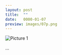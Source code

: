 ```yaml
---
layout: post
title:  ""
date:   0000-01-07
preview: images/07p.png
---
```


![Picture 1]({{site.baseurl}}/images/07.png?auto=yes)

...